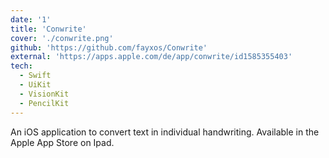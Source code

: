 ```yaml
---
date: '1'
title: 'Conwrite'
cover: './conwrite.png'
github: 'https://github.com/fayxos/Conwrite'
external: 'https://apps.apple.com/de/app/conwrite/id1585355403'
tech:
  - Swift
  - UiKit
  - VisionKit
  - PencilKit
---
```


An iOS application to convert text in individual handwriting. Available in the Apple App Store on Ipad.
